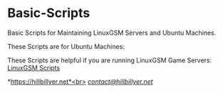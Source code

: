 # Basic-Scripts
Basic Scripts for Maintaining LinuxGSM Servers and Ubuntu Machines.

These Scripts are for Ubuntu Machines:

These Scripts are helpful if you are running LinuxGSM Game Servers:
[LinuxGSM Scripts](https://github.com/Hillbillyer/Basic-Scripts/tree/main/LinuxGSM-Scripts)


*https://hillbillyer.net*<br>
*contact@hillbillyer.net*